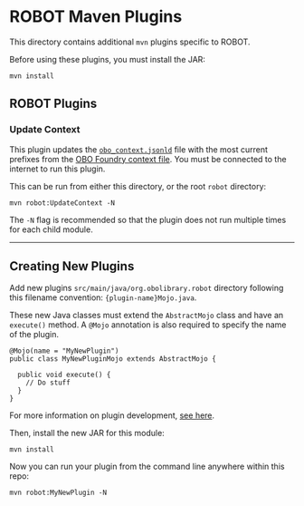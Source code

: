 # ROBOT Maven Plugins

This directory contains additional `mvn` plugins specific to ROBOT.

Before using these plugins, you must install the JAR:
```
mvn install
```

## ROBOT Plugins

### Update Context

This plugin updates the [`obo_context.jsonld`](https://raw.githubusercontent.com/ontodev/robot/master/robot-core/src/main/resources/obo_context.jsonld) file with the most current prefixes from the [OBO Foundry context file](https://raw.githubusercontent.com/OBOFoundry/OBOFoundry.github.io/master/registry/obo_context.jsonld). You must be connected to the internet to run this plugin.

This can be run from either this directory, or the root `robot` directory:
```
mvn robot:UpdateContext -N
```

The `-N` flag is recommended so that the plugin does not run multiple times for each child module.

--- 

## Creating New Plugins

Add new plugins `src/main/java/org.obolibrary.robot` directory following this filename convention: `{plugin-name}Mojo.java`.

These new Java classes must extend the `AbstractMojo` class and have an `execute()` method. A `@Mojo` annotation is also required to specify the name of the plugin.
```
@Mojo(name = "MyNewPlugin")
public class MyNewPluginMojo extends AbstractMojo {
  
  public void execute() {
    // Do stuff
  }
}
```

For more information on plugin development, [see here](https://maven.apache.org/guides/plugin/guide-java-plugin-development.html).

Then, install the new JAR for this module:
```
mvn install
```

Now you can run your plugin from the command line anywhere within this repo:
```
mvn robot:MyNewPlugin -N
```

